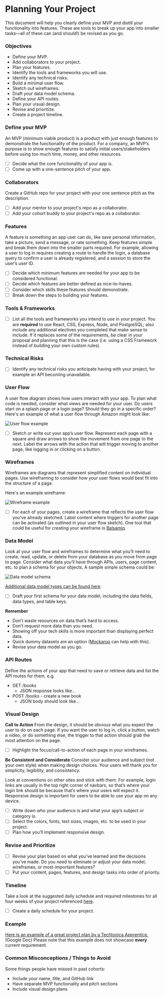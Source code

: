 # Planning Your Project

This document will help you clearly define your MVP and distill your functionality into features. These are tools to break up your app into smaller tasks—all of these can (and should!) be revised as you go.

### Objectives

- Define your MVP.
- Add collaborators to your project.
- Plan your features.
- Identify the tools and frameworks you will use.
- Identify any technical risks.
- Build a minimal user flow.
- Sketch out wireframes.
- Draft your data model schema.
- Define your API routes.
- Plan your visual design.
- Revise and prioritize.
- Create a project timeline.

### Define your MVP

An MVP (minimum viable product) is a product with just enough features to demonstrate the functionality of the product. For a company, an MVP’s purpose is to show enough features to satisfy initial users/stakeholders before using too much time, money, and other resources.

- [ ] Decide what the core functionality of your app is.
- [ ] Come up with a one-sentence pitch of your app.

### Collaborators

Create a GitHub repo for your project with your one sentence pitch as the description.

- [ ] Add your mentor to your project's repo as a collaborator.
- [ ] Add your cohort buddy to your project's repo as a collaborator.

### Features

A feature is something an app user can do, like save personal information, take a picture, send a message, or rate something. Keep features simple and break them down into the smaller parts required. For example, allowing a user to log in requires creating a route to handle the login, a database query to confirm a user is already registered, and a session to store the user’s user ID.

- [ ] Decide which minimum features are needed for your app to be considered functional.
- [ ] Decide which features are better defined as nice-to-haves.
- [ ] Consider which skills these features should demonstrate.
- [ ] Break down the steps to building your features.

### Tools & Frameworks

- [ ] List all the tools and frameworks you intend to use in your project. You are **required** to use React, CSS, Express, Node, and PostgreSQL; also include any additional electives you completed that make sense to include. If it replaces some of the requirements, be clear in your proposal and planning that this is the case (i.e. using a CSS Framework instead of building your own custom rules).

### Technical Risks

- [ ] Identify any technical risks you anticipate having with your project, for example an API becoming unavailable.

### User Flow

A user flow diagram shows how users interact with your app. To plan what code is needed, consider what views are needed for your user. Do users start on a splash page or a login page? Should they go in a specific order? Here's an example of what a user flow through Amazon might look like:

![User flow example](./user-flow.png 'User flow example')

- [ ] Sketch or write out your app’s user flow. Represent each page with a square and draw arrows to show the movement from one page to the next. Label the arrows with the action that will trigger moving to another page, like logging in or clicking on a button.

### Wireframes

Wireframes are diagrams that represent simplified content on individual pages. Use wireframing to consider how your user flows would best fit into the structure of a page.

Here's an example wireframe:

![Wireframe example](./wireframe.png 'Wireframe example')

- [ ] For each of your pages, create a wireframe that reflects the user flow you’ve already sketched. Label content where triggers for another page can be activated (as outlined in your user flow sketch). One tool that could be useful for creating your wireframe is [Balsamiq](https://balsamiq.com/).

### Data Model

Look at your user flow and wireframes to determine what you’ll need to create, read, update, or delete from your database as you move from page to page. Consider what data you’ll have through APIs, users, page content, etc. to plan a schema for your objects. A sample simple schema could be:

![Data model schema](./data-model-schema.png 'Data model schema')

[Additional data model types can be found here](https://www.lucidchart.com/pages/database-diagram/database-models).

- [ ] Draft your first schema for your data model, including the data fields, data types, and table keys.

**Remember**

- Don’t waste resources on data that’s hard to access.
- Don’t request more data than you need.
- Showing off your tech skills is more important than displaying perfect data.
- Quick dummy datasets are an option ([Mockaroo](https://mockaroo.com/) can help with this).
- Revise your data model as you go.

### API Routes

Define the actions of your app that need to save or retrieve data and list the API routes for them, e.g.

- GET /books
  - JSON response looks like...
- POST /books - create a new book
  - JSON body should look like...

### Visual Design

**Call to Action**
From the design, it should be obvious what you expect the user to do on each page. If you want the user to log in, click a button, watch a video, or do something else, the trigger to that action should grab the most attention on the page.

- [ ] Highlight the focus/call-to-action of each page in your wireframes.

**Be Consistent and Considerate**
Consider your audience and subject (not your own style) when making design choices. Your users will thank you for simplicity, legibility, and consistency.

Look at conventions on other sites and stick with them. For example, login links are usually in the top right corner of navbars, so that’s where your login link should be because that’s where your users will expect it. Responsive design is important for users to be able to use your app on any device.

- [ ] Write down who your audience is and what your app’s subject or category is.
- [ ] Select the colors, fonts, text sizes, images, etc. to be used in your project.
- [ ] Plan how you’ll implement responsive design.

### Revise and Prioritize

- [ ] Revise your plan based on what you’ve learned and the decisions you’ve made. Do you need to eliminate or adjust your data model, wireframes, or most-important features?
- [ ] Put your content, pages, features, and design tasks into order of priority.

### Timeline

Take a look at the suggested daily schedule and required milestones for all four weeks of your project referenced [here](https://github.com/Techtonica/curriculum/blob/main/projects/final-project/README.md#schedule).

- [ ] Create a daily schedule for your project.

### Example

[Here is an example of a great project plan by a Techtonica Apprentice.
](https://docs.google.com/document/d/112iEc0IX7SAVonfyqVeFfuz5JazklGnto8bE3-YAZYQ/edit?usp=sharing) (Google Doc) Please note that this example does not showcase **every** current requirement.

### Common Misconceptions / Things to Avoid

Some things people have missed in past cohorts:

- Include your name, title, and GitHub link
- Have separate MVP functionality and pitch sections
- Include visual design plans
